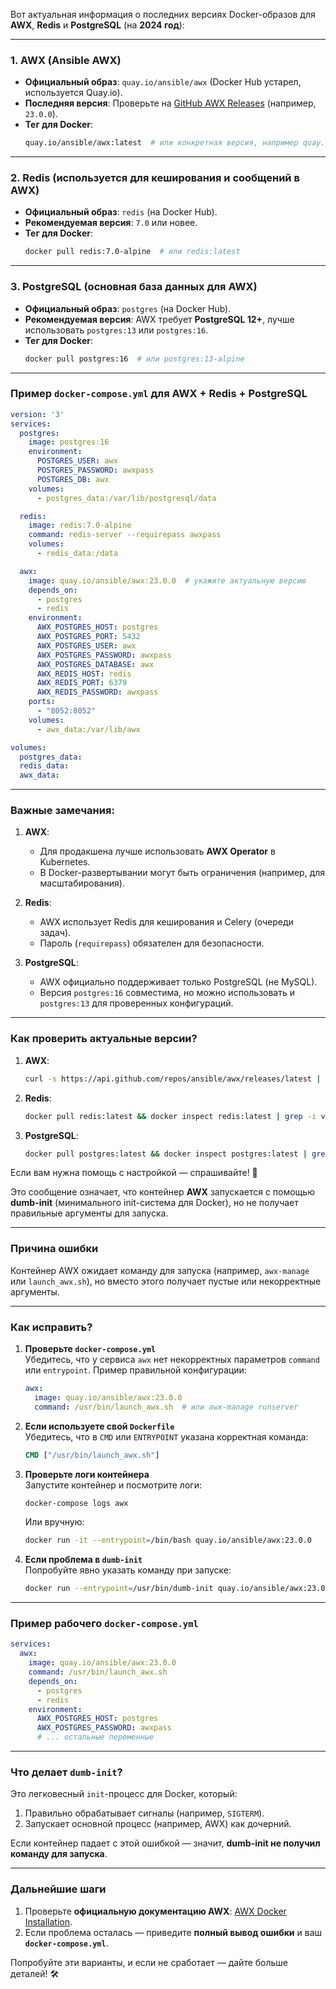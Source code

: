 Вот актуальная информация о последних версиях Docker-образов для **AWX**, **Redis** и **PostgreSQL** (на **2024 год**):

---

### **1. AWX (Ansible AWX)**
- **Официальный образ**: `quay.io/ansible/awx` (Docker Hub устарел, используется Quay.io).  
- **Последняя версия**: Проверьте на [GitHub AWX Releases](https://github.com/ansible/awx/releases) (например, `23.0.0`).  
- **Тег для Docker**:  
  ```bash
  quay.io/ansible/awx:latest  # или конкретная версия, например quay.io/ansible/awx:23.0.0
  ```

---

### **2. Redis** (используется для кеширования и сообщений в AWX)
- **Официальный образ**: `redis` (на Docker Hub).  
- **Рекомендуемая версия**: `7.0` или новее.  
- **Тег для Docker**:  
  ```bash
  docker pull redis:7.0-alpine  # или redis:latest
  ```

---

### **3. PostgreSQL** (основная база данных для AWX)
- **Официальный образ**: `postgres` (на Docker Hub).  
- **Рекомендуемая версия**: AWX требует **PostgreSQL 12+**, лучше использовать `postgres:13` или `postgres:16`.  
- **Тег для Docker**:  
  ```bash
  docker pull postgres:16  # или postgres:13-alpine
  ```

---

### **Пример `docker-compose.yml` для AWX + Redis + PostgreSQL**
```yaml
version: '3'
services:
  postgres:
    image: postgres:16
    environment:
      POSTGRES_USER: awx
      POSTGRES_PASSWORD: awxpass
      POSTGRES_DB: awx
    volumes:
      - postgres_data:/var/lib/postgresql/data

  redis:
    image: redis:7.0-alpine
    command: redis-server --requirepass awxpass
    volumes:
      - redis_data:/data

  awx:
    image: quay.io/ansible/awx:23.0.0  # укажите актуальную версию
    depends_on:
      - postgres
      - redis
    environment:
      AWX_POSTGRES_HOST: postgres
      AWX_POSTGRES_PORT: 5432
      AWX_POSTGRES_USER: awx
      AWX_POSTGRES_PASSWORD: awxpass
      AWX_POSTGRES_DATABASE: awx
      AWX_REDIS_HOST: redis
      AWX_REDIS_PORT: 6379
      AWX_REDIS_PASSWORD: awxpass
    ports:
      - "8052:8052"
    volumes:
      - awx_data:/var/lib/awx

volumes:
  postgres_data:
  redis_data:
  awx_data:
```

---

### **Важные замечания**:
1. **AWX**:  
   - Для продакшена лучше использовать **AWX Operator** в Kubernetes.  
   - В Docker-развертывании могут быть ограничения (например, для масштабирования).  

2. **Redis**:  
   - AWX использует Redis для кеширования и Celery (очереди задач).  
   - Пароль (`requirepass`) обязателен для безопасности.  

3. **PostgreSQL**:  
   - AWX официально поддерживает только PostgreSQL (не MySQL).  
   - Версия `postgres:16` совместима, но можно использовать и `postgres:13` для проверенных конфигураций.  

---

### **Как проверить актуальные версии?**
1. **AWX**:  
   ```bash
   curl -s https://api.github.com/repos/ansible/awx/releases/latest | grep tag_name
   ```
2. **Redis**:  
   ```bash
   docker pull redis:latest && docker inspect redis:latest | grep -i version
   ```
3. **PostgreSQL**:  
   ```bash
   docker pull postgres:latest && docker inspect postgres:latest | grep -i version
   ```

Если вам нужна помощь с настройкой — спрашивайте! 🚀


Это сообщение означает, что контейнер **AWX** запускается с помощью **dumb-init** (минимального init-система для Docker), но не получает правильные аргументы для запуска.  

---

### **Причина ошибки**  
Контейнер AWX ожидает команду для запуска (например, `awx-manage` или `launch_awx.sh`), но вместо этого получает пустые или некорректные аргументы.  

---

### **Как исправить?**  
1. **Проверьте `docker-compose.yml`**  
   Убедитесь, что у сервиса `awx` нет некорректных параметров `command` или `entrypoint`. Пример правильной конфигурации:  
   ```yaml
   awx:
     image: quay.io/ansible/awx:23.0.0
     command: /usr/bin/launch_awx.sh  # или awx-manage runserver
   ```

2. **Если используете свой `Dockerfile`**  
   Убедитесь, что в `CMD` или `ENTRYPOINT` указана корректная команда:  
   ```dockerfile
   CMD ["/usr/bin/launch_awx.sh"]
   ```

3. **Проверьте логи контейнера**  
   Запустите контейнер и посмотрите логи:  
   ```bash
   docker-compose logs awx
   ```
   Или вручную:  
   ```bash
   docker run -it --entrypoint=/bin/bash quay.io/ansible/awx:23.0.0
   ```

4. **Если проблема в `dumb-init`**  
   Попробуйте явно указать команду при запуске:  
   ```bash
   docker run --entrypoint=/usr/bin/dumb-init quay.io/ansible/awx:23.0.0 /usr/bin/launch_awx.sh
   ```

---

### **Пример рабочего `docker-compose.yml`**  
```yaml
services:
  awx:
    image: quay.io/ansible/awx:23.0.0
    command: /usr/bin/launch_awx.sh
    depends_on:
      - postgres
      - redis
    environment:
      AWX_POSTGRES_HOST: postgres
      AWX_POSTGRES_PASSWORD: awxpass
      # ... остальные переменные
```

---

### **Что делает `dumb-init`?**  
Это легковесный `init`-процесс для Docker, который:  
1. Правильно обрабатывает сигналы (например, `SIGTERM`).  
2. Запускает основной процесс (например, AWX) как дочерний.  

Если контейнер падает с этой ошибкой — значит, **dumb-init не получил команду для запуска**.

---

### **Дальнейшие шаги**  
1. Проверьте **официальную документацию AWX**: [AWX Docker Installation](https://github.com/ansible/awx/blob/devel/INSTALL.md#docker-compose).  
2. Если проблема осталась — приведите **полный вывод ошибки** и ваш **`docker-compose.yml`**.  

Попробуйте эти варианты, и если не сработает — дайте больше деталей! 🛠️
